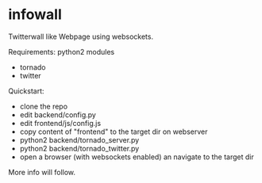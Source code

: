 infowall
========

Twitterwall like Webpage using websockets.

Requirements:
  python2 modules
  * tornado
  * twitter

Quickstart:
  * clone the repo
  * edit backend/config.py
  * edit frontend/js/config.js
  * copy content of "frontend" to the target dir on webserver
  * python2 backend/tornado_server.py
  * python2 backend/tornado_twitter.py
  * open a browser (with websockets enabled) an navigate to the target dir

More info will follow.
